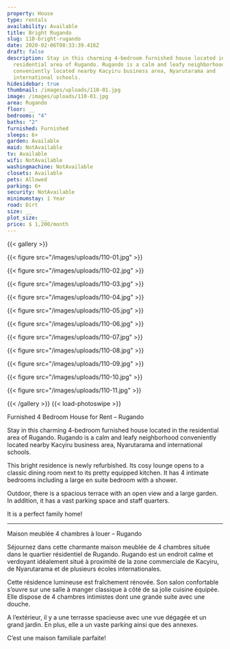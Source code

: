 ```yaml
---
property: House
type: rentals
availability: Available
title: Bright Rugando
slug: 110-bright-rugando
date: 2020-02-06T08:33:39.416Z
draft: false
description: Stay in this charming 4-bedroom furnished house located in the
  residential area of Rugando. Rugando is a calm and leafy neighborhood
  conveniently located nearby Kacyiru business area, Nyarutarama and
  international schools.
hidesidebar: true
thumbnail: /images/uploads/110-01.jpg
image: /images/uploads/110-01.jpg
area: Rugando
floor: __
bedrooms: "4"
baths: "2"
furnished: Furnished
sleeps: 6+
garden: Available
maid: NotAvailable
tv: Available
wifi: NotAvailable
washingmachine: NotAvailable
closets: Available
pets: Allowed
parking: 6+
security: NotAvailable
minimumstay: 1 Year
road: Dirt
size: __
plot_size: __
price: $ 1,200/month
---
```


{{< gallery >}}

{{< figure src="/images/uploads/110-01.jpg" >}}

{{< figure src="/images/uploads/110-02.jpg" >}}

{{< figure src="/images/uploads/110-03.jpg" >}}

{{< figure src="/images/uploads/110-04.jpg" >}}

{{< figure src="/images/uploads/110-05.jpg" >}}

{{< figure src="/images/uploads/110-06.jpg" >}}

{{< figure src="/images/uploads/110-07.jpg" >}}

{{< figure src="/images/uploads/110-08.jpg" >}}

{{< figure src="/images/uploads/110-09.jpg" >}}

{{< figure src="/images/uploads/110-10.jpg" >}}

{{< figure src="/images/uploads/110-11.jpg" >}}

{{< /gallery >}} {{< load-photoswipe >}}

Furnished 4 Bedroom House for Rent – Rugando

Stay in this charming 4-bedroom furnished house located in the residential area of Rugando. Rugando is a calm and leafy neighborhood conveniently located nearby Kacyiru business area, Nyarutarama and international schools.

This bright residence is newly refurbished. Its cosy lounge opens to a classic dining room next to its pretty equipped kitchen. It has 4 intimate bedrooms including a large en suite bedroom with a shower.

Outdoor, there is a spacious terrace with an open view and a large garden. In addition, it has a vast parking space and staff quarters.

It is a perfect family home!

---

Maison meublée 4 chambres à louer – Rugando

Séjournez dans cette charmante maison meublée de 4 chambres située dans le quartier résidentiel de Rugando. Rugando est un endroit calme et verdoyant idéalement situé à proximité de la zone commerciale de Kacyiru, de Nyarutarama et de plusieurs écoles internationales.

Cette résidence lumineuse est fraîchement rénovée. Son salon confortable s’ouvre sur une salle à manger classique à côté de sa jolie cuisine équipée. Elle dispose de 4 chambres intimistes dont une grande suite avec une douche.

A l’extérieur, il y a une terrasse spacieuse avec une vue dégagée et un grand jardin. En plus, elle a un vaste parking ainsi que des annexes.

C’est une maison familiale parfaite!

